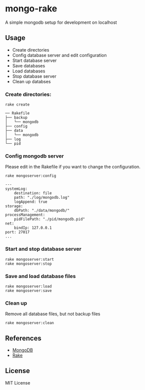 # mongo-rake

A simple mongodb setup for development on localhost

## Usage

- Create directories
- Config database server and edit configuration
- Start database server
- Save databases
- Load databases
- Stop database server
- Clean up databses

### Create directories:
	
	rake create
	
	── Rakefile
	├── backup
	│   └── mongodb
	├── config
	├── data
	│   └── mongodb
	├── log
	└── pid
	
### Config mongodb server

Please edit in the Rakefile if you want to change the configuration.

	rake mongoserver:config
	
	---
	systemLog:
  		destination: file
  		path: "./log/mongodb.log"
  		logAppend: true
	storage:
  		dbPath: "./data/mongodb/"
	processManagement:
  		pidFilePath: "./pid/mongodb.pid"
	net:
  		bindIp: 127.0.0.1
  	port: 27017
	...

### Start and stop database server
	
	rake mongoserver:start
	rake mongoserver:stop

### Save and load database files

	rake mongoserver:load
	rake mongoserver:save

### Clean up

Remove all database files, but not backup files

	rake mongoserver:clean
	
## References

- [MongoDB](http://docs.mongodb.org/manual/)
- [Rake](http://docs.seattlerb.org/rake)

	
## License

MIT License


